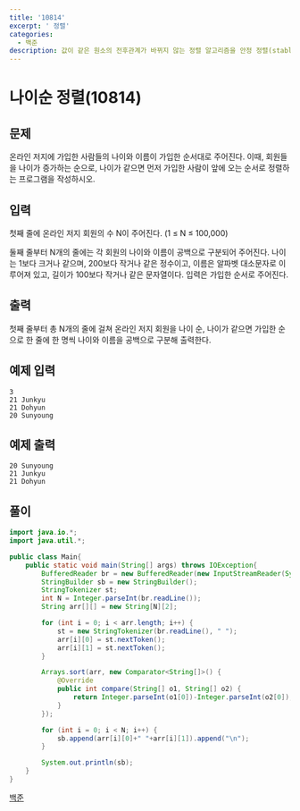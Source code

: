 ```yaml
---
title: '10814'
excerpt: ' 정렬'
categories:
  - 백준
description: 값이 같은 원소의 전후관계가 바뀌지 않는 정렬 알고리즘을 안정 정렬(stable sort)이라고 합니다
---
```


# 나이순 정렬\(10814\)

## 문제

온라인 저지에 가입한 사람들의 나이와 이름이 가입한 순서대로 주어진다. 이때, 회원들을 나이가 증가하는 순으로, 나이가 같으면 먼저 가입한 사람이 앞에 오는 순서로 정렬하는 프로그램을 작성하시오.

## 입력

첫째 줄에 온라인 저지 회원의 수 N이 주어진다. \(1 ≤ N ≤ 100,000\)

둘째 줄부터 N개의 줄에는 각 회원의 나이와 이름이 공백으로 구분되어 주어진다. 나이는 1보다 크거나 같으며, 200보다 작거나 같은 정수이고, 이름은 알파벳 대소문자로 이루어져 있고, 길이가 100보다 작거나 같은 문자열이다. 입력은 가입한 순서로 주어진다.

## 출력

첫째 줄부터 총 N개의 줄에 걸쳐 온라인 저지 회원을 나이 순, 나이가 같으면 가입한 순으로 한 줄에 한 명씩 나이와 이름을 공백으로 구분해 출력한다.

## 예제 입력

```text
3
21 Junkyu
21 Dohyun
20 Sunyoung
```

## 예제 출력

```text
20 Sunyoung
21 Junkyu
21 Dohyun
```

## 풀이

```java
import java.io.*;
import java.util.*;

public class Main{
    public static void main(String[] args) throws IOException{
        BufferedReader br = new BufferedReader(new InputStreamReader(System.in));
        StringBuilder sb = new StringBuilder();
        StringTokenizer st;
        int N = Integer.parseInt(br.readLine());
        String arr[][] = new String[N][2];

        for (int i = 0; i < arr.length; i++) {
            st = new StringTokenizer(br.readLine(), " ");
            arr[i][0] = st.nextToken();
            arr[i][1] = st.nextToken();
        }

        Arrays.sort(arr, new Comparator<String[]>() {
            @Override
            public int compare(String[] o1, String[] o2) {
                return Integer.parseInt(o1[0])-Integer.parseInt(o2[0]);
            }
        });

        for (int i = 0; i < N; i++) {
            sb.append(arr[i][0]+" "+arr[i][1]).append("\n");
        }

        System.out.println(sb);
    }
}
```

[백준](https://www.acmicpc.net/problem/10814)

